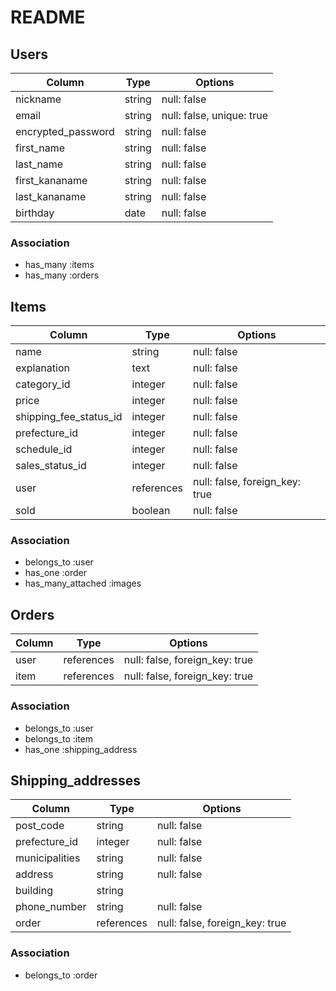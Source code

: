 # README
## Users
| Column             | Type   | Options                   |
|--------------------|--------|---------------------------|
| nickname           | string | null: false               |
| email              | string | null: false, unique: true |
| encrypted_password | string | null: false               |
| first_name         | string | null: false               |
| last_name          | string | null: false               |
| first_kananame     | string | null: false               |
| last_kananame      | string | null: false               |
| birthday           | date   | null: false               |
### Association
- has_many :items
- has_many :orders

## Items
| Column                 | Type       | Options                        |
|------------------------|------------|--------------------------------|
| name                   | string     | null: false                    |
| explanation            | text       | null: false                    |
| category_id            | integer    | null: false                    |
| price                  | integer    | null: false                    |
| shipping_fee_status_id | integer    | null: false                    |
| prefecture_id          | integer    | null: false                    |
| schedule_id            | integer    | null: false                    |
| sales_status_id        | integer    | null: false                    |
| user                   | references | null: false, foreign_key: true |
| sold                   | boolean    | null: false                    |
### Association
- belongs_to :user
- has_one :order
- has_many_attached :images

## Orders
| Column | Type       | Options                        |
|--------|------------|--------------------------------|
| user   | references | null: false, foreign_key: true |
| item   | references | null: false, foreign_key: true |
### Association
- belongs_to :user
- belongs_to :item
- has_one :shipping_address

## Shipping_addresses
| Column         | Type       | Options                        |
|----------------|------------|--------------------------------|
| post_code      | string     | null: false                    |
| prefecture_id  | integer    | null: false                    |
| municipalities | string     | null: false                    |
| address        | string     | null: false                    |
| building       | string     |                                |
| phone_number   | string     | null: false                    |
| order          | references | null: false, foreign_key: true |
### Association
- belongs_to :order